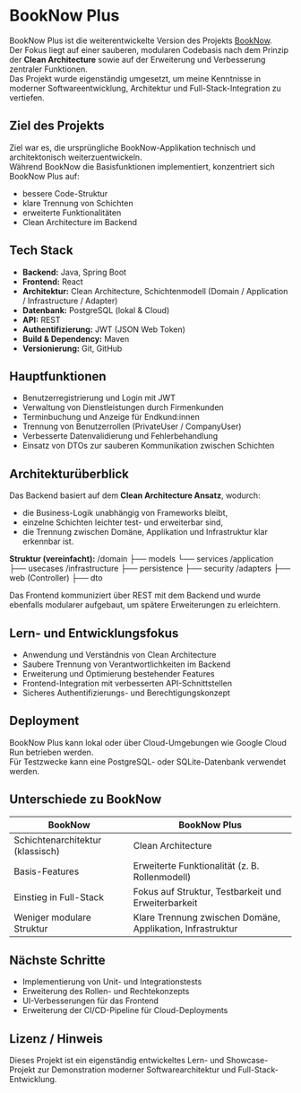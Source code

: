 # BookNow Plus

BookNow Plus ist die weiterentwickelte Version des Projekts [BookNow](https://github.com/AkinKaradag/bookNow.git).  
Der Fokus liegt auf einer sauberen, modularen Codebasis nach dem Prinzip der **Clean Architecture** sowie auf der Erweiterung und Verbesserung zentraler Funktionen.  
Das Projekt wurde eigenständig umgesetzt, um meine Kenntnisse in moderner Softwareentwicklung, Architektur und Full-Stack-Integration zu vertiefen.

## Ziel des Projekts

Ziel war es, die ursprüngliche BookNow-Applikation technisch und architektonisch weiterzuentwickeln.  
Während BookNow die Basisfunktionen implementiert, konzentriert sich BookNow Plus auf:
- bessere Code-Struktur
- klare Trennung von Schichten
- erweiterte Funktionalitäten
- Clean Architecture im Backend

## Tech Stack

- **Backend:** Java, Spring Boot  
- **Frontend:** React  
- **Architektur:** Clean Architecture, Schichtenmodell (Domain / Application / Infrastructure / Adapter)  
- **Datenbank:** PostgreSQL (lokal & Cloud)  
- **API:** REST  
- **Authentifizierung:** JWT (JSON Web Token)  
- **Build & Dependency:** Maven  
- **Versionierung:** Git, GitHub

## Hauptfunktionen

- Benutzerregistrierung und Login mit JWT  
- Verwaltung von Dienstleistungen durch Firmenkunden  
- Terminbuchung und Anzeige für Endkund:innen  
- Trennung von Benutzerrollen (PrivateUser / CompanyUser)  
- Verbesserte Datenvalidierung und Fehlerbehandlung  
- Einsatz von DTOs zur sauberen Kommunikation zwischen Schichten

## Architekturüberblick

Das Backend basiert auf dem **Clean Architecture Ansatz**, wodurch:
- die Business-Logik unabhängig von Frameworks bleibt,  
- einzelne Schichten leichter test- und erweiterbar sind,  
- die Trennung zwischen Domäne, Applikation und Infrastruktur klar erkennbar ist.

**Struktur (vereinfacht):**
/domain
├── models
└── services
/application
├── usecases
/infrastructure
├── persistence
├── security
/adapters
├── web (Controller)
├── dto


Das Frontend kommuniziert über REST mit dem Backend und wurde ebenfalls modularer aufgebaut, um spätere Erweiterungen zu erleichtern.

## Lern- und Entwicklungsfokus

- Anwendung und Verständnis von Clean Architecture  
- Saubere Trennung von Verantwortlichkeiten im Backend  
- Erweiterung und Optimierung bestehender Features  
- Frontend-Integration mit verbesserten API-Schnittstellen  
- Sicheres Authentifizierungs- und Berechtigungskonzept

## Deployment

BookNow Plus kann lokal oder über Cloud-Umgebungen wie Google Cloud Run betrieben werden.  
Für Testzwecke kann eine PostgreSQL- oder SQLite-Datenbank verwendet werden.

## Unterschiede zu BookNow

| BookNow                       | BookNow Plus                                              |
|-------------------------------|------------------------------------------------------------|
| Schichtenarchitektur (klassisch) | Clean Architecture                                     |
| Basis-Features                 | Erweiterte Funktionalität (z. B. Rollenmodell)              |
| Einstieg in Full-Stack         | Fokus auf Struktur, Testbarkeit und Erweiterbarkeit        |
| Weniger modulare Struktur     | Klare Trennung zwischen Domäne, Applikation, Infrastruktur |

## Nächste Schritte

- Implementierung von Unit- und Integrationstests  
- Erweiterung des Rollen- und Rechtekonzepts  
- UI-Verbesserungen für das Frontend  
- Erweiterung der CI/CD-Pipeline für Cloud-Deployments

## Lizenz / Hinweis

Dieses Projekt ist ein eigenständig entwickeltes Lern- und Showcase-Projekt zur Demonstration moderner Softwarearchitektur und Full-Stack-Entwicklung.
